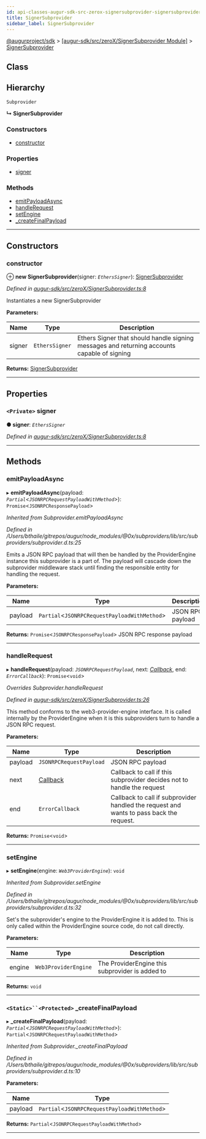 ```yaml
---
id: api-classes-augur-sdk-src-zerox-signersubprovider-signersubprovider
title: SignerSubprovider
sidebar_label: SignerSubprovider
---
```


[@augurproject/sdk](api-readme.md) > [[augur-sdk/src/zeroX/SignerSubprovider Module]](api-modules-augur-sdk-src-zerox-signersubprovider-module.md) > [SignerSubprovider](api-classes-augur-sdk-src-zerox-signersubprovider-signersubprovider.md)

## Class

## Hierarchy

 `Subprovider`

**↳ SignerSubprovider**

### Constructors

* [constructor](api-classes-augur-sdk-src-zerox-signersubprovider-signersubprovider.md#constructor)

### Properties

* [signer](api-classes-augur-sdk-src-zerox-signersubprovider-signersubprovider.md#signer)

### Methods

* [emitPayloadAsync](api-classes-augur-sdk-src-zerox-signersubprovider-signersubprovider.md#emitpayloadasync)
* [handleRequest](api-classes-augur-sdk-src-zerox-signersubprovider-signersubprovider.md#handlerequest)
* [setEngine](api-classes-augur-sdk-src-zerox-signersubprovider-signersubprovider.md#setengine)
* [_createFinalPayload](api-classes-augur-sdk-src-zerox-signersubprovider-signersubprovider.md#_createfinalpayload)

---

## Constructors

<a id="constructor"></a>

###  constructor

⊕ **new SignerSubprovider**(signer: *`EthersSigner`*): [SignerSubprovider](api-classes-augur-sdk-src-zerox-signersubprovider-signersubprovider.md)

*Defined in [augur-sdk/src/zeroX/SignerSubprovider.ts:8](https://github.com/AugurProject/augur/blob/3727cd4ec9/packages/augur-sdk/src/zeroX/SignerSubprovider.ts#L8)*

Instantiates a new SignerSubprovider

**Parameters:**

| Name | Type | Description |
| ------ | ------ | ------ |
| signer | `EthersSigner` |  Ethers Signer that should handle signing messages and returning accounts capable of signing |

**Returns:** [SignerSubprovider](api-classes-augur-sdk-src-zerox-signersubprovider-signersubprovider.md)

___

## Properties

<a id="signer"></a>

### `<Private>` signer

**● signer**: *`EthersSigner`*

*Defined in [augur-sdk/src/zeroX/SignerSubprovider.ts:8](https://github.com/AugurProject/augur/blob/3727cd4ec9/packages/augur-sdk/src/zeroX/SignerSubprovider.ts#L8)*

___

## Methods

<a id="emitpayloadasync"></a>

###  emitPayloadAsync

▸ **emitPayloadAsync**(payload: *`Partial`<`JSONRPCRequestPayloadWithMethod`>*): `Promise`<`JSONRPCResponsePayload`>

*Inherited from Subprovider.emitPayloadAsync*

*Defined in /Users/bthaile/gitrepos/augur/node_modules/@0x/subproviders/lib/src/subproviders/subprovider.d.ts:25*

Emits a JSON RPC payload that will then be handled by the ProviderEngine instance this subprovider is a part of. The payload will cascade down the subprovider middleware stack until finding the responsible entity for handling the request.

**Parameters:**

| Name | Type | Description |
| ------ | ------ | ------ |
| payload | `Partial`<`JSONRPCRequestPayloadWithMethod`> |  JSON RPC payload |

**Returns:** `Promise`<`JSONRPCResponsePayload`>
JSON RPC response payload

___
<a id="handlerequest"></a>

###  handleRequest

▸ **handleRequest**(payload: *`JSONRPCRequestPayload`*, next: *[Callback](api-modules-augur-sdk-src-events-module.md#callback)*, end: *`ErrorCallback`*): `Promise`<`void`>

*Overrides Subprovider.handleRequest*

*Defined in [augur-sdk/src/zeroX/SignerSubprovider.ts:26](https://github.com/AugurProject/augur/blob/3727cd4ec9/packages/augur-sdk/src/zeroX/SignerSubprovider.ts#L26)*

This method conforms to the web3-provider-engine interface. It is called internally by the ProviderEngine when it is this subproviders turn to handle a JSON RPC request.

**Parameters:**

| Name | Type | Description |
| ------ | ------ | ------ |
| payload | `JSONRPCRequestPayload` |  JSON RPC payload |
| next | [Callback](api-modules-augur-sdk-src-events-module.md#callback) |  Callback to call if this subprovider decides not to handle the request |
| end | `ErrorCallback` |  Callback to call if subprovider handled the request and wants to pass back the request. |

**Returns:** `Promise`<`void`>

___
<a id="setengine"></a>

###  setEngine

▸ **setEngine**(engine: *`Web3ProviderEngine`*): `void`

*Inherited from Subprovider.setEngine*

*Defined in /Users/bthaile/gitrepos/augur/node_modules/@0x/subproviders/lib/src/subproviders/subprovider.d.ts:32*

Set's the subprovider's engine to the ProviderEngine it is added to. This is only called within the ProviderEngine source code, do not call directly.

**Parameters:**

| Name | Type | Description |
| ------ | ------ | ------ |
| engine | `Web3ProviderEngine` |  The ProviderEngine this subprovider is added to |

**Returns:** `void`

___
<a id="_createfinalpayload"></a>

### `<Static>``<Protected>` _createFinalPayload

▸ **_createFinalPayload**(payload: *`Partial`<`JSONRPCRequestPayloadWithMethod`>*): `Partial`<`JSONRPCRequestPayloadWithMethod`>

*Inherited from Subprovider._createFinalPayload*

*Defined in /Users/bthaile/gitrepos/augur/node_modules/@0x/subproviders/lib/src/subproviders/subprovider.d.ts:10*

**Parameters:**

| Name | Type |
| ------ | ------ |
| payload | `Partial`<`JSONRPCRequestPayloadWithMethod`> |

**Returns:** `Partial`<`JSONRPCRequestPayloadWithMethod`>

___

